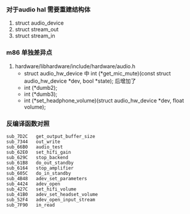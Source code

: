 ### 对于audio hal 需要重建结构体
   1. struct audio_device
   2. struct stream_out
   3. struct stream_in

### m86 单独差异点
   1. hardware/libhardware/include/hardware/audio.h
      * struct audio_hw_device 中 int (*get_mic_mute)(const struct audio_hw_device *dev, bool *state); 后增加了
      * int (*dumb2);
      * int (*dumb3);
      * int (*set_headphone_volume)(struct audio_hw_device *dev, float volume);   


### 反编译函数对照
```
sub_7D2C   get_output_buffer_size
sub_7344   out_write
sub_66B0   audio_test
sub_62E0   set_hifi_gain
sub_629C   stop_backend
sub_61B8   do_out_standby
sub_6164   stop_amplifier
sub_605C   do_in_standby
sub_4B48   adev_set_parameters
sub_4424   adev_open
sub_427C   set_hifi_volume
sub_41B0   adev_set_headset_volume
sub_52F4   adev_open_input_stream
sub_7F90   in_read


```